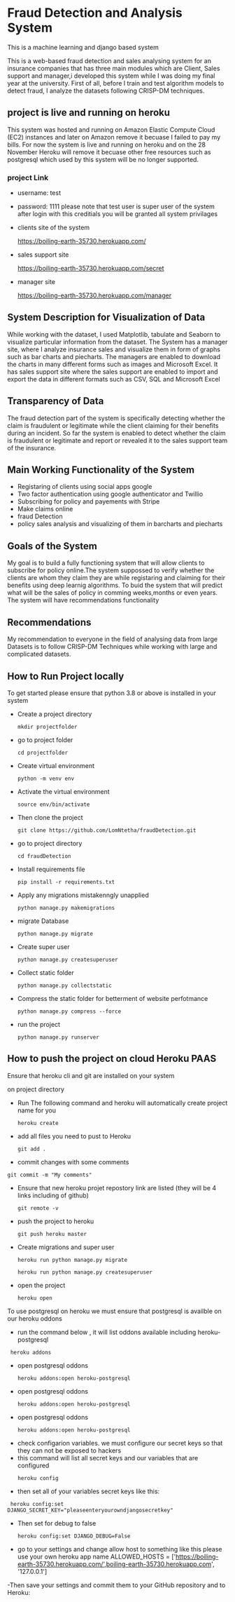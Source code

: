 # Fraud Detection and Analysis System
This is a machine learning and django based system 

This is a web-based fraud detection and sales analysing system for an insurance companies that has three main modules which are Client, Sales support and manager,i developed this system while I was doing my final year at the university. First of all, before I train and test algorithm models to detect fraud, I analyze the datasets following CRISP-DM techniques.

## project is live and running on heroku
This system was hosted and running on Amazon Elastic Compute Cloud (EC2) instances and later on Amazon remove it becuase I failed to pay my bills. For now the system is live and running on heroku and on the 28 November Heroku will remove it becuase other free resources such as postgresql which used by this system will be no longer supported.
### project Link
- username: test
- password: 1111
 please note that test user is super user of the system after login with this creditials you will be granted all system privilages
- clients site of the system
  
  https://boiling-earth-35730.herokuapp.com/
  
- sales support site
  
  https://boiling-earth-35730.herokuapp.com/secret

- manager site
  
  https://boiling-earth-35730.herokuapp.com/manager
  

## System Description for Visualization of Data

While working with the dataset, I used  Matplotlib, tabulate and Seaborn to visualize particular information from the dataset. The System has a manager site, where I analyze insurance sales and visualize them in form of graphs such as bar charts and piecharts. The managers are enabled to download the charts in many different forms such as images and Microsoft Excel.  It has sales support site where the sales support are enabled to import and export the data in different formats such as CSV, SQL and Microsoft Excel

## Transparency of Data

The fraud detection part of the system is specifically detecting whether the claim is fraudulent or legitimate while the client claiming for their benefits during an incident. So far the system is enabled to detect whether the claim is fraudulent or legitimate and report or revealed it to the sales support team of the insurance. 

## Main Working Functionality of the System

- Registaring of clients using social apps google
- Two factor authentication using google authenticator and Twillio
- Subscribing for policy and payements with Stripe
- Make claims online 
- fraud Detection
- policy sales analysis and visualizing of them in barcharts and piecharts



## Goals of the System
My goal is to build a fully functioning system that will allow clients to subscribe for policy online.The system suppossed to verify whether the clients are whom they claim they are while registaring and claiming for their benefits using deep learnig algorithms. To buid the system that will predict what will be the sales of policy in comming weeks,months or even years. The system will have recommendations functionality

## Recommendations

My recommendation to everyone in the field of analysing data from large Datasets is to follow CRISP-DM  Techniques while working with large and complicated datasets.

## How to Run Project locally

To get started please ensure that python 3.8 or above is installed in your system

- Create a project directory
  ```
  mkdir projectfolder
  ```

- go to project folder
  ```
  cd projectfolder
  ```

- Create virtual environment
  ```
  python -m venv env
  ```
- Activate the virtual environment
  ```
  source env/bin/activate
  ```
- Then clone the project
  ```
  git clone https://github.com/LomNtetha/fraudDetection.git
  ```
- go to project directory
  ```
  cd fraudDetection
  ```

- Install requirements file
  ```
  pip install -r requirements.txt
  ```
- Apply any migrations mistakenngly unapplied
  ```
  python manage.py makemigrations
  ```
- migrate Database
  ```
  python manage.py migrate
  ```

- Create super user
  ```
  python manage.py createsuperuser
  ```

- Collect static folder
  ```
  python manage.py collectstatic
  ```
- Compress the static folder for betterment of website perfotmance
  ```
  python manage.py compress --force
  ```
- run the project
  ```
  python manage.py runserver
  ```
## How to push the project on cloud Heroku PAAS

Ensure that  heroku cli and git are installed on your system

on project directory
- Run The following command and heroku will automatically create project name for you
  ```
  heroku create
  ```

- add all files you need to pust to Heroku
  ```
  git add .
  ```

- commit changes with some comments
 ```
 git commit -m "My comments"
 ```
     
- Ensure that new heroku projet repostory link  are listed (they will be 4 links including of github)
  ```
  git remote -v
  ```

- push the project to heroku
  ```
  git push heroku master
  ```

- Create migrations and super user
  ```
  heroku run python manage.py migrate
  ```

  ```
  heroku run python manage.py createsuperuser
  ```

- open the project
  ```
  heroku open
  ```
 To use postgresql on heroku we must ensure that postgresql is availble on our heroku oddons 

 - run the command below , it will list oddons available including heroku-postgresql
  ```
   heroku addons
  ```
- open postgresql oddons
  ```
  heroku addons:open heroku-postgresql
  ```
- open postgresql oddons
  ```
  heroku addons:open heroku-postgresql
  ```
- open postgresql oddons
  ```
  heroku addons:open heroku-postgresql
  ```
- check configarion variables. we must configure our secret keys so that they can not be exposed to hackers
- this command will list all secret keys and our variables that are configured
  ```
  heroku config
  ```
- then set all of your variables secret keys like this:
 ```
  heroku config:set DJANGO_SECRET_KEY="pleaseenteryourowndjangosecretkey"
  ```
- Then set for debug to false
  ```
  heroku config:set DJANGO_DEBUG=False
  ```
- go to your settings and change allow host to something like this please use your own heroku app name
ALLOWED_HOSTS = ['https://boiling-earth-35730.herokuapp.com/',boiling-earth-35730.herokuapp.com', '127.0.0.1']

-Then save your settings and commit them to your GitHub repository and to Heroku:




